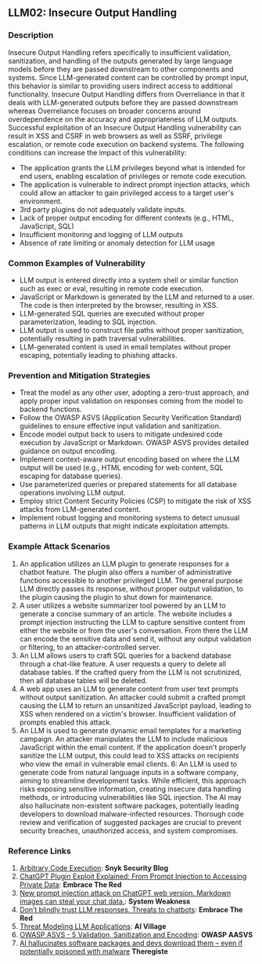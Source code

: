 ## LLM02: Insecure Output Handling

### Description
Insecure Output Handling refers specifically to insufficient validation, sanitization, and handling of the outputs generated by large language models before they are passed downstream to other components and systems. Since LLM-generated content can be controlled by prompt input, this behavior is similar to providing users indirect access to additional functionality.
Insecure Output Handling differs from Overreliance in that it deals with LLM-generated outputs before they are passed downstream whereas Overreliance focuses on broader concerns around overdependence on the accuracy and appropriateness of LLM outputs.
Successful exploitation of an Insecure Output Handling vulnerability can result in XSS and CSRF in web browsers as well as SSRF, privilege escalation, or remote code execution on backend systems.
The following conditions can increase the impact of this vulnerability:
- The application grants the LLM privileges beyond what is intended for end users, enabling escalation of privileges or remote code execution.
- The application is vulnerable to indirect prompt injection attacks, which could allow an attacker to gain privileged access to a target user's environment.
- 3rd party plugins do not adequately validate inputs.
- Lack of proper output encoding for different contexts (e.g., HTML, JavaScript, SQL)
- Insufficient monitoring and logging of LLM outputs
- Absence of rate limiting or anomaly detection for LLM usage
### Common Examples of Vulnerability
- LLM output is entered directly into a system shell or similar function such as exec or eval, resulting in remote code execution.
- JavaScript or Markdown is generated by the LLM and returned to a user. The code is then interpreted by the browser, resulting in XSS.
- LLM-generated SQL queries are executed without proper parameterization, leading to SQL injection.
- LLM output is used to construct file paths without proper sanitization, potentially resulting in path traversal vulnerabilities.
- LLM-generated content is used in email templates without proper escaping, potentially leading to phishing attacks.

### Prevention and Mitigation Strategies
- Treat the model as any other user, adopting a zero-trust approach, and apply proper input validation on responses coming from the model to backend functions.
- Follow the OWASP ASVS (Application Security Verification Standard) guidelines to ensure effective input validation and sanitization.
- Encode model output back to users to mitigate undesired code execution by JavaScript or Markdown. OWASP ASVS provides detailed guidance on output encoding.
- Implement context-aware output encoding based on where the LLM output will be used (e.g., HTML encoding for web content, SQL escaping for database queries).
- Use parameterized queries or prepared statements for all database operations involving LLM output.
- Employ strict Content Security Policies (CSP) to mitigate the risk of XSS attacks from LLM-generated content.
- Implement robust logging and monitoring systems to detect unusual patterns in LLM outputs that might indicate exploitation attempts.

### Example Attack Scenarios
1. An application utilizes an LLM plugin to generate responses for a chatbot feature. The plugin also offers a number of administrative functions accessible to another privileged LLM. The general purpose LLM directly passes its response, without proper output validation, to the plugin causing the plugin to shut down for maintenance.
2. A user utilizes a website summarizer tool powered by an LLM to generate a concise summary of an article. The website includes a prompt injection instructing the LLM to capture sensitive content from either the website or from the user's conversation. From there the LLM can encode the sensitive data and send it, without any output validation or filtering, to an attacker-controlled server.
3. An LLM allows users to craft SQL queries for a backend database through a chat-like feature. A user requests a query to delete all database tables. If the crafted query from the LLM is not scrutinized, then all database tables will be deleted.
4. A web app uses an LLM to generate content from user text prompts without output sanitization. An attacker could submit a crafted prompt causing the LLM to return an unsanitized JavaScript payload, leading to XSS when rendered on a victim's browser. Insufficient validation of prompts enabled this attack.
5. An LLM is used to generate dynamic email templates for a marketing campaign. An attacker manipulates the LLM to include malicious JavaScript within the email content. If the application doesn't properly sanitize the LLM output, this could lead to XSS attacks on recipients who view the email in vulnerable email clients.
6: An LLM is used to generate code from natural language inputs in a software company, aiming to streamline development tasks. While efficient, this approach risks exposing sensitive information, creating insecure data handling methods, or introducing vulnerabilities like SQL injection. The AI may also hallucinate non-existent software packages, potentially leading developers to download malware-infected resources. Thorough code review and verification of suggested packages are crucial to prevent security breaches, unauthorized access, and system compromises.

### Reference Links

1. [Arbitrary Code Execution](https://security.snyk.io/vuln/SNYK-PYTHON-LANGCHAIN-5411357): **Snyk Security Blog**
2. [ChatGPT Plugin Exploit Explained: From Prompt Injection to Accessing Private Data](https://embracethered.com/blog/posts/2023/chatgpt-cross-plugin-request-forgery-and-prompt-injection./): **Embrace The Red**
3. [New prompt injection attack on ChatGPT web version. Markdown images can steal your chat data.](https://systemweakness.com/new-prompt-injection-attack-on-chatgpt-web-version-ef717492c5c2?gi=8daec85e2116): **System Weakness**
4. [Don’t blindly trust LLM responses. Threats to chatbots](https://embracethered.com/blog/posts/2023/ai-injections-threats-context-matters/): **Embrace The Red**
5. [Threat Modeling LLM Applications](https://aivillage.org/large%20language%20models/threat-modeling-llm/): **AI Village**
6. [OWASP ASVS - 5 Validation, Sanitization and Encoding](https://owasp-aasvs4.readthedocs.io/en/latest/V5.html#validation-sanitization-and-encoding): **OWASP AASVS**
7. [AI hallucinates software packages and devs download them – even if potentially poisoned with malware](https://www.theregister.com/2024/03/28/ai_bots_hallucinate_software_packages/) **Theregiste**
